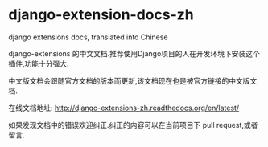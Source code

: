django-extension-docs-zh
========================

django extensions docs, translated into Chinese

django-extensions 的中文文档.推荐使用Django项目的人在开发环境下安装这个插件,功能十分强大.

中文版文档会跟随官方文档的版本而更新,该文档现在也是被官方链接的中文版文档.

在线文档地址: http://django-extensions-zh.readthedocs.org/en/latest/

如果发现文档中的错误欢迎纠正.纠正的内容可以在当前项目下 pull request,或者留言.
